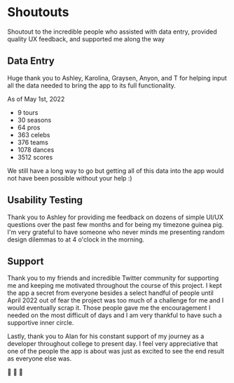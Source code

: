 # Shoutouts

Shoutout to the incredible people who assisted with data entry, provided quality UX feedback, and supported me along the way

## Data Entry

Huge thank you to Ashley, Karolina, Graysen, Anyon, and T for helping input all the data needed to bring the app to its full functionality.

As of May 1st, 2022

-   9 tours
-   30 seasons
-   64 pros
-   363 celebs
-   376 teams
-   1078 dances
-   3512 scores

We still have a long way to go but getting all of this data into the app would not have been possible without your help :)

## Usability Testing

Thank you to Ashley for providing me feedback on dozens of simple UI/UX questions over the past few months and for being my timezone guinea pig. I'm very grateful to have someone who never minds me presenting random design dilemmas to at 4 o'clock in the morning.

## Support

Thank you to my friends and incredible Twitter community for supporting me and keeping me motivated throughout the course of this project. I kept the app a secret from everyone besides a select handful of people until April 2022 out of fear the project was too much of a challenge for me and I would eventually scrap it. Those people gave me the encouragement I needed on the most difficult of days and I am very thankful to have such a supportive inner circle.

Lastly, thank you to Alan for his constant support of my journey as a developer throughout college to present day. I feel very appreciative that one of the people the app is about was just as excited to see the end result as everyone else was.

🤍 🤍 🤍
